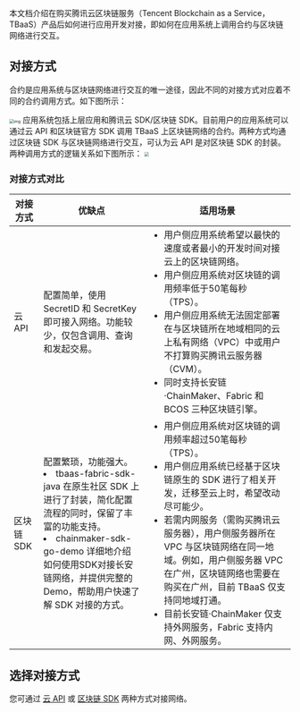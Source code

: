 
本文档介绍在购买腾讯云区块链服务（Tencent Blockchain as a Service，TBaaS）产品后如何进行应用开发对接，即如何在应用系统上调用合约与区块链网络进行交互。


## 对接方式

合约是应用系统与区块链网络进行交互的唯一途径，因此不同的对接方式对应着不同的合约调用方式。如下图所示： 

 <img src="https://main.qcloudimg.com/raw/cf652831ad9cb8a8a99c089a5bead5d5.png" alt="img" style="zoom: 50%;" />            
应用系统包括上层应用和腾讯云 SDK/区块链 SDK。目前用户的应用系统可以通过云 API 和区块链官方 SDK 调用 TBaaS 上区块链网络的合约。两种方式均通过区块链 SDK 与区块链网络进行交互，可认为云 API 是对区块链 SDK 的封装。两种调用方式的逻辑关系如下图所示： 

<img src="https://main.qcloudimg.com/raw/4c10d722b4c7ca5e1f1b74814fd1cd93.png" style="zoom:50%;" />            


### 对接方式对比

<table>
<thead>
<tr>
<th>对接方式</th>
<th>优缺点</th>
<th>适用场景</th>
</tr>
</thead>
<tbody><tr>
<td>云 API</td>
<td>配置简单，使用 SecretID 和 SecretKey 即可接入网络。功能较少，仅包含调用、查询和发起交易。</td>
<td><ul class="params"><li>用户侧应用系统希望以最快的速度或者最小的开发时间对接云上的区块链网络。</li><li>用户侧应用系统对区块链的调用频率低于50笔每秒（TPS）。</li><li>用户侧应用系统无法固定部署在与区块链所在地域相同的云上私有网络（VPC）中或用户不打算购买腾讯云服务器（CVM）。</li><li>同时支持长安链·ChainMaker、Fabric 和 BCOS 三种区块链引擎。</li></ul></td>
</tr>
<tr>
<td>区块链 SDK</td>
<td>配置繁琐，功能强大。
<li>tbaas-fabric-sdk-java 在原生社区 SDK 上进行了封装，简化配置流程的同时，保留了丰富的功能支持。</li>
<li>chainmaker-sdk-go-demo 详细地介绍如何使用SDK对接长安链网络，并提供完整的 Demo，帮助用户快速了解 SDK 对接的方式。</li>
</td>
<td><ul class="params"><li>用户侧应用系统对区块链的调用频率超过50笔每秒（TPS）。</li><li>用户侧应用系统已经基于区块链原生的 SDK 进行了相关开发，迁移至云上时，希望改动尽可能少。</li><li>若需内网服务（需购买腾讯云服务器），用户侧服务器所在 VPC 与区块链网络在同一地域。例如，用户侧服务器 VPC 在广州，区块链网络也需要在购买在广州，目前 TBaaS 仅支持同地域打通。</li><li>目前长安链·ChainMaker 仅支持外网服务，Fabric 支持内网、外网服务。</li></ul></td>
</tr>
</tbody></table>
<style>
.params{margin:0px !important}
</style>


## 选择对接方式
您可通过 [云 API](https://cloud.tencent.com/document/product/663/47513) 或 [区块链 SDK](https://cloud.tencent.com/document/product/663/72525) 两种方式对接网络。


